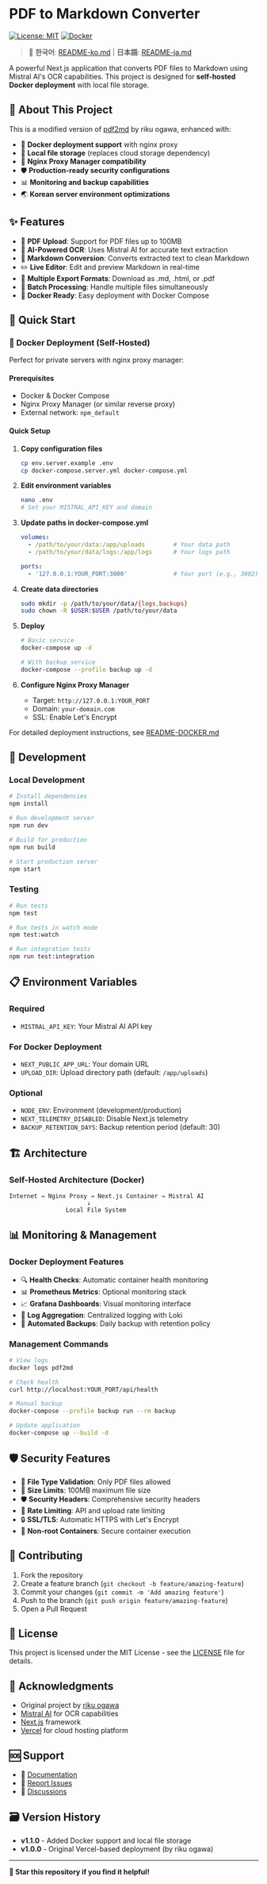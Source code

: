 # PDF to Markdown Converter

[![License: MIT](https://img.shields.io/badge/License-MIT-yellow.svg)](https://opensource.org/licenses/MIT)
[![Docker](https://img.shields.io/badge/Docker-Supported-blue)](https://docker.com)

> 📖 **한국어**: [README-ko.md](./README-ko.md) | **日本語**: [README-ja.md](./README-ja.md)

A powerful Next.js application that converts PDF files to Markdown using Mistral AI's OCR capabilities. This project is designed for **self-hosted Docker deployment** with local file storage.

## 📖 About This Project

This is a modified version of [pdf2md](https://github.com/link2004/pdf2md) by riku ogawa, enhanced with:

- 🐳 **Docker deployment support** with nginx proxy
- 📁 **Local file storage** (replaces cloud storage dependency)
- 🔧 **Nginx Proxy Manager compatibility**
- 🛡️ **Production-ready security configurations**
- 📊 **Monitoring and backup capabilities**
- 🌏 **Korean server environment optimizations**

## ✨ Features

- 📄 **PDF Upload**: Support for PDF files up to 100MB
- 🤖 **AI-Powered OCR**: Uses Mistral AI for accurate text extraction
- 📝 **Markdown Conversion**: Converts extracted text to clean Markdown
- ✏️ **Live Editor**: Edit and preview Markdown in real-time
- 💾 **Multiple Export Formats**: Download as .md, .html, or .pdf
- 🔄 **Batch Processing**: Handle multiple files simultaneously
- 🐳 **Docker Ready**: Easy deployment with Docker Compose

## 🚀 Quick Start

### 🐳 Docker Deployment (Self-Hosted)

Perfect for private servers with nginx proxy manager:

#### Prerequisites
- Docker & Docker Compose
- Nginx Proxy Manager (or similar reverse proxy)
- External network: `npm_default`

#### Quick Setup

1. **Copy configuration files**
   ```bash
   cp env.server.example .env
   cp docker-compose.server.yml docker-compose.yml
   ```

2. **Edit environment variables**
   ```bash
   nano .env
   # Set your MISTRAL_API_KEY and domain
   ```

3. **Update paths in docker-compose.yml**
   ```yaml
   volumes:
     - /path/to/your/data:/app/uploads        # Your data path
     - /path/to/your/data/logs:/app/logs      # Your logs path
   
   ports:
     - '127.0.0.1:YOUR_PORT:3000'             # Your port (e.g., 3002)
   ```

4. **Create data directories**
   ```bash
   sudo mkdir -p /path/to/your/data/{logs,backups}
   sudo chown -R $USER:$USER /path/to/your/data
   ```

5. **Deploy**
   ```bash
   # Basic service
   docker-compose up -d
   
   # With backup service
   docker-compose --profile backup up -d
   ```

6. **Configure Nginx Proxy Manager**
   - Target: `http://127.0.0.1:YOUR_PORT`
   - Domain: `your-domain.com`
   - SSL: Enable Let's Encrypt

For detailed deployment instructions, see [README-DOCKER.md](./README-DOCKER.md)

## 🔧 Development

### Local Development

```bash
# Install dependencies
npm install

# Run development server
npm run dev

# Build for production
npm run build

# Start production server
npm start
```

### Testing

```bash
# Run tests
npm test

# Run tests in watch mode
npm test:watch

# Run integration tests
npm run test:integration
```

## 📋 Environment Variables

### Required
- `MISTRAL_API_KEY`: Your Mistral AI API key

### For Docker Deployment
- `NEXT_PUBLIC_APP_URL`: Your domain URL
- `UPLOAD_DIR`: Upload directory path (default: `/app/uploads`)

### Optional
- `NODE_ENV`: Environment (development/production)
- `NEXT_TELEMETRY_DISABLED`: Disable Next.js telemetry
- `BACKUP_RETENTION_DAYS`: Backup retention period (default: 30)

## 🏗️ Architecture

### Self-Hosted Architecture (Docker)
```
Internet → Nginx Proxy → Next.js Container → Mistral AI
                      ↓
                Local File System
```

## 📊 Monitoring & Management

### Docker Deployment Features
- 🔍 **Health Checks**: Automatic container health monitoring
- 📊 **Prometheus Metrics**: Optional monitoring stack
- 📈 **Grafana Dashboards**: Visual monitoring interface
- 📝 **Log Aggregation**: Centralized logging with Loki
- 💾 **Automated Backups**: Daily backup with retention policy

### Management Commands
```bash
# View logs
docker logs pdf2md

# Check health
curl http://localhost:YOUR_PORT/api/health

# Manual backup
docker-compose --profile backup run --rm backup

# Update application
docker-compose up --build -d
```

## 🛡️ Security Features

- 🔐 **File Type Validation**: Only PDF files allowed
- 📏 **Size Limits**: 100MB maximum file size
- 🛡️ **Security Headers**: Comprehensive security headers
- 🚫 **Rate Limiting**: API and upload rate limiting
- 🔒 **SSL/TLS**: Automatic HTTPS with Let's Encrypt
- 👤 **Non-root Containers**: Secure container execution

## 🤝 Contributing

1. Fork the repository
2. Create a feature branch (`git checkout -b feature/amazing-feature`)
3. Commit your changes (`git commit -m 'Add amazing feature'`)
4. Push to the branch (`git push origin feature/amazing-feature`)
5. Open a Pull Request

## 📄 License

This project is licensed under the MIT License - see the [LICENSE](LICENSE) file for details.

## 🙏 Acknowledgments

- Original project by [riku ogawa](https://github.com/link2004/pdf2md)
- [Mistral AI](https://mistral.ai/) for OCR capabilities
- [Next.js](https://nextjs.org/) framework
- [Vercel](https://vercel.com/) for cloud hosting platform

## 🆘 Support

- 📖 [Documentation](./README-DOCKER.md)
- 🐛 [Report Issues](https://github.com/your-username/pdf2md/issues)
- 💬 [Discussions](https://github.com/your-username/pdf2md/discussions)

## 🗃️ Version History

- **v1.1.0** - Added Docker support and local file storage
- **v1.0.0** - Original Vercel-based deployment (by riku ogawa)

---

**🌟 Star this repository if you find it helpful!**
